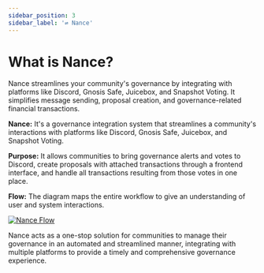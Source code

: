 ```yaml
---
sidebar_position: 3
sidebar_label: '⇌ Nance'
---
```


# What is Nance?
Nance streamlines your community's governance by integrating with platforms like Discord, Gnosis Safe, Juicebox, and Snapshot Voting. It simplifies message sending, proposal creation, and governance-related financial transactions.

**Nance:** It's a governance integration system that streamlines a community's interactions with platforms like Discord, Gnosis Safe, Juicebox, and Snapshot Voting.

**Purpose:** It allows communities to bring governance alerts and votes to Discord, create proposals with attached transactions through a frontend interface, and handle all transactions resulting from those votes in one place.

**Flow:** The diagram maps the entire workflow to give an understanding of user and system interactions.

[![Nance Flow](/img/overview-diagram.png)](/img/overview-diagram.png)

Nance acts as a one-stop solution for communities to manage their governance in an automated and streamlined manner, integrating with multiple platforms to provide a timely and comprehensive governance experience.